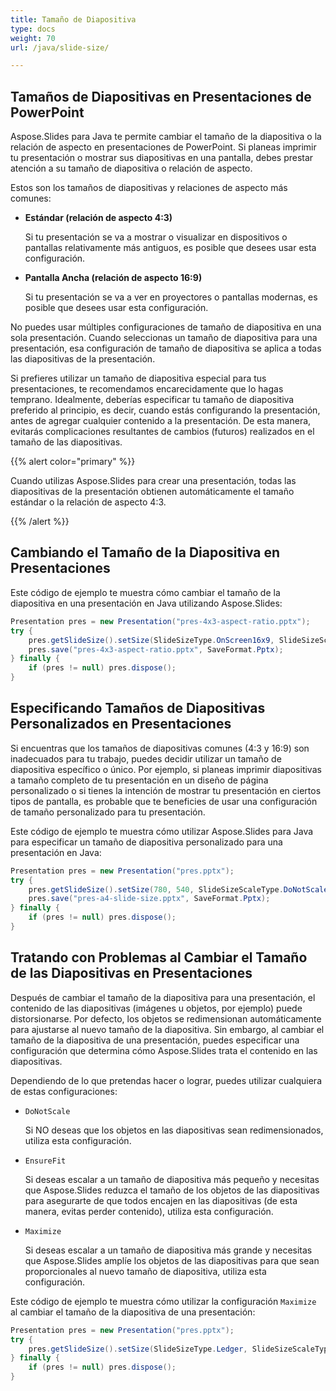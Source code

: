 ```yaml
---
title: Tamaño de Diapositiva
type: docs
weight: 70
url: /java/slide-size/

---
```


## Tamaños de Diapositivas en Presentaciones de PowerPoint

Aspose.Slides para Java te permite cambiar el tamaño de la diapositiva o la relación de aspecto en presentaciones de PowerPoint. Si planeas imprimir tu presentación o mostrar sus diapositivas en una pantalla, debes prestar atención a su tamaño de diapositiva o relación de aspecto.

Estos son los tamaños de diapositivas y relaciones de aspecto más comunes:

- **Estándar (relación de aspecto 4:3)**

  Si tu presentación se va a mostrar o visualizar en dispositivos o pantallas relativamente más antiguos, es posible que desees usar esta configuración.

- **Pantalla Ancha (relación de aspecto 16:9)** 

  Si tu presentación se va a ver en proyectores o pantallas modernas, es posible que desees usar esta configuración.

No puedes usar múltiples configuraciones de tamaño de diapositiva en una sola presentación. Cuando seleccionas un tamaño de diapositiva para una presentación, esa configuración de tamaño de diapositiva se aplica a todas las diapositivas de la presentación.

Si prefieres utilizar un tamaño de diapositiva especial para tus presentaciones, te recomendamos encarecidamente que lo hagas temprano. Idealmente, deberías especificar tu tamaño de diapositiva preferido al principio, es decir, cuando estás configurando la presentación, antes de agregar cualquier contenido a la presentación. De esta manera, evitarás complicaciones resultantes de cambios (futuros) realizados en el tamaño de las diapositivas.

{{% alert color="primary" %}} 

 Cuando utilizas Aspose.Slides para crear una presentación, todas las diapositivas de la presentación obtienen automáticamente el tamaño estándar o la relación de aspecto 4:3.

{{% /alert %}} 

## Cambiando el Tamaño de la Diapositiva en Presentaciones 

 Este código de ejemplo te muestra cómo cambiar el tamaño de la diapositiva en una presentación en Java utilizando Aspose.Slides:

```java
Presentation pres = new Presentation("pres-4x3-aspect-ratio.pptx");
try {
    pres.getSlideSize().setSize(SlideSizeType.OnScreen16x9, SlideSizeScaleType.DoNotScale);
    pres.save("pres-4x3-aspect-ratio.pptx", SaveFormat.Pptx);
} finally {
    if (pres != null) pres.dispose();
}
```

## Especificando Tamaños de Diapositivas Personalizados en Presentaciones

Si encuentras que los tamaños de diapositivas comunes (4:3 y 16:9) son inadecuados para tu trabajo, puedes decidir utilizar un tamaño de diapositiva específico o único. Por ejemplo, si planeas imprimir diapositivas a tamaño completo de tu presentación en un diseño de página personalizado o si tienes la intención de mostrar tu presentación en ciertos tipos de pantalla, es probable que te beneficies de usar una configuración de tamaño personalizado para tu presentación.

Este código de ejemplo te muestra cómo utilizar Aspose.Slides para Java para especificar un tamaño de diapositiva personalizado para una presentación en Java:

```java
Presentation pres = new Presentation("pres.pptx");
try {
    pres.getSlideSize().setSize(780, 540, SlideSizeScaleType.DoNotScale); // Tamaño de papel A4
    pres.save("pres-a4-slide-size.pptx", SaveFormat.Pptx);
} finally {
    if (pres != null) pres.dispose();
}
```

## Tratando con Problemas al Cambiar el Tamaño de las Diapositivas en Presentaciones

Después de cambiar el tamaño de la diapositiva para una presentación, el contenido de las diapositivas (imágenes u objetos, por ejemplo) puede distorsionarse. Por defecto, los objetos se redimensionan automáticamente para ajustarse al nuevo tamaño de la diapositiva. Sin embargo, al cambiar el tamaño de la diapositiva de una presentación, puedes especificar una configuración que determina cómo Aspose.Slides trata el contenido en las diapositivas.

Dependiendo de lo que pretendas hacer o lograr, puedes utilizar cualquiera de estas configuraciones:

- `DoNotScale`

  Si NO deseas que los objetos en las diapositivas sean redimensionados, utiliza esta configuración.

- `EnsureFit`

  Si deseas escalar a un tamaño de diapositiva más pequeño y necesitas que Aspose.Slides reduzca el tamaño de los objetos de las diapositivas para asegurarte de que todos encajen en las diapositivas (de esta manera, evitas perder contenido), utiliza esta configuración.

- `Maximize`

  Si deseas escalar a un tamaño de diapositiva más grande y necesitas que Aspose.Slides amplíe los objetos de las diapositivas para que sean proporcionales al nuevo tamaño de diapositiva, utiliza esta configuración.

Este código de ejemplo te muestra cómo utilizar la configuración `Maximize` al cambiar el tamaño de la diapositiva de una presentación:

```java
Presentation pres = new Presentation("pres.pptx");
try {
    pres.getSlideSize().setSize(SlideSizeType.Ledger, SlideSizeScaleType.Maximize);
} finally {
    if (pres != null) pres.dispose();
}
```